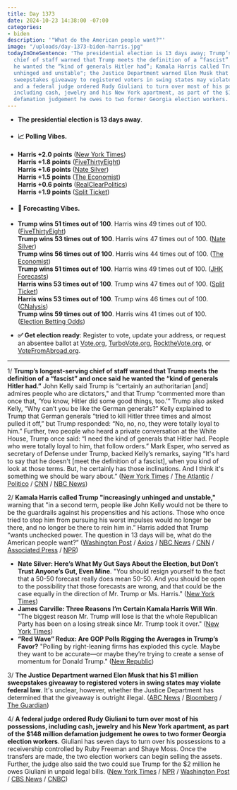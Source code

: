 ```yaml
---
title: Day 1373
date: 2024-10-23 14:38:00 -07:00
categories:
- biden
description: '"What do the American people want?"'
image: "/uploads/day-1373-biden-harris.jpg"
todayInOneSentence: 'The presidential election is 13 days away; Trump’s longest-serving
  chief of staff warned that Trump meets the definition of a “fascist” and once said
  he wanted the “kind of generals Hitler had”; Kamala Harris called Trump "increasingly
  unhinged and unstable"; the Justice Department warned Elon Musk that his $1 million
  sweepstakes giveaway to registered voters in swing states may violate federal law;
  and a federal judge ordered Rudy Giuliani to turn over most of his possessions,
  including cash, jewelry and his New York apartment, as part of the $148 million
  defamation judgement he owes to two former Georgia election workers. '
---
```


* **The presidential election is 13 days away**.
* #### 📈 Polling Vibes.
* **Harris +2.0 points** ([New York Times](https://www.nytimes.com/interactive/2024/us/elections/polls-president.html)) \
**Harris +1.8 points** ([FiveThirtyEight](https://projects.fivethirtyeight.com/polls/president-general/2024/national/)) \
**Harris +1.6 points** ([Nate Silver](https://www.natesilver.net/p/nate-silver-2024-president-election-polls-model)) \
**Harris +1.5 points** ([The Economist](https://www.economist.com/interactive/us-2024-election/trump-harris-polls)) \
**Harris +0.6 points** ([RealClearPolitics](https://www.realclearpolling.com/polls/president/general/2024/trump-vs-harris)) \
**Harris +1.9 points** ([Split Ticket](https://split-ticket.org/2024-presidential-polling-averages/))
* #### 🔮 Forecasting Vibes.
* **Trump wins 51 times out of 100**. Harris wins 49 times out of 100. ([FiveThirtyEight](https://projects.fivethirtyeight.com/2024-election-forecast/)) \
**Trump wins 53 times out of 100**. Harris wins 47 times out of 100. ([Nate Silver](https://www.natesilver.net/p/nate-silver-2024-president-election-polls-model)) \
**Trump wins 56 times out of 100**. Harris wins 44 times out of 100. ([The Economist](https://www.economist.com/interactive/us-2024-election/prediction-model/president/)) \
**Trump wins 51 times out of 100**. Harris wins 49 times out of 100. ([JHK Forecasts](https://projects.jhkforecasts.com/2024/president/#standard)) \
**Harris wins 53 times out of 100**. Trump wins 47 times out of 100. ([Split Ticket](https://split-ticket.org/2024-presidential-ratings/)) \
**Harris wins 53 times out of 100**. Trump wins 46 times out of 100. ([CNalysis](https://projects.cnalysis.com/23-24/president)) \
**Trump wins 59 times out of 100**. Harris wins 41 times out of 100. ([Election Betting Odds](https://www.electionbettingodds.com/)) 

* **✅ Get election ready**: Register to vote, update your address, or request an absentee ballot at [Vote.org](https://www.vote.org/), [TurboVote.org](https://turbovote.org/), [RocktheVote.org](https://www.rockthevote.org/), or [VoteFromAbroad.org](https://www.votefromabroad.org/).

--- 

1/ **Trump’s longest-serving chief of staff warned that Trump meets the definition of a “fascist” and once said he wanted the “kind of generals Hitler had.”** John Kelly said Trump is “certainly an authoritarian [and] admires people who are dictators," and that Trump “commented more than once that, ‘You know, Hitler did some good things, too.’” Trump also asked Kelly, “Why can’t you be like the German generals?” Kelly explained to Trump that German generals “tried to kill Hitler three times and almost pulled it off,” but Trump responded: “No, no, no, they were totally loyal to him.” Further, two people who heard a private conversation at the White House, Trump once said: “I need the kind of generals that Hitler had. People who were totally loyal to him, that follow orders.” Mark Esper, who served as secretary of Defense under Trump, backed Kelly’s remarks, saying “It's hard to say that he doesn't [meet the definition of a fascist], when you kind of look at those terms. But, he certainly has those inclinations. And I think it's something we should be wary about.” ([New York Times](https://www.nytimes.com/2024/10/22/us/politics/john-kelly-trump-fitness-character.html) / [The Atlantic](https://www.theatlantic.com/politics/archive/2024/10/trump-military-generals-hitler/680327/) / [Politico](https://www.politico.com/live-updates/2024/10/23/2024-elections-live-coverage-updates-analysis/esper-backs-kelly-00185125) / [CNN](https://www.cnn.com/2024/10/22/politics/trump-fascist-john-kelly/index.html) / [NBC News](https://www.nbcnews.com/politics/2024-election/john-kelly-says-donald-trump-meets-definition-fascist-rcna176706))
 
2/ **Kamala Harris called Trump "increasingly unhinged and unstable,"** warning that "in a second term, people like John Kelly would not be there to be the guardrails against his propensities and his actions. Those who once tried to stop him from pursuing his worst impulses would no longer be there, and no longer be there to rein him in.” Harris added that Trump “wants unchecked power. The question in 13 days will be, what do the American people want?” ([Washington Post](https://www.washingtonpost.com/elections/2024/10/23/trump-kelly-fascist-dictator/) / [Axios](https://www.axios.com/2024/10/23/harris-trump-kelly-naval-observatory) / [NBC News](https://www.nbcnews.com/politics/2024-election/harris-says-trump-increasingly-unhinged-blasts-reported-praise-hitler-rcna176822) / [CNN](https://www.cnn.com/politics/live-news/harris-town-hall-10-23-24) / [Associated Press](https://apnews.com/article/trump-john-kelly-nazis-hitler-87d672e1ec1a6645808050fc60f6b8bc) / [NPR](https://www.npr.org/2024/10/23/g-s1-29490/trump-john-kelly-fascist-dictator))

* **Nate Silver: Here’s What My Gut Says About the Election, but Don’t Trust Anyone’s Gut, Even Mine**. "You should resign yourself to the fact that a 50-50 forecast really does mean 50-50. And you should be open to the possibility that those forecasts are wrong, and that could be the case equally in the direction of Mr. Trump or Ms. Harris." ([New York Times](https://www.nytimes.com/2024/10/23/opinion/election-polls-results-trump-harris.html))
* **James Carville: Three Reasons I’m Certain Kamala Harris Will Win**. "The biggest reason Mr. Trump will lose is that the whole Republican Party has been on a losing streak since Mr. Trump took it over." ([New York Times](https://www.nytimes.com/2024/10/23/opinion/kamala-harris-win-election.html))
* **“Red Wave” Redux: Are GOP Polls Rigging the Averages in Trump’s Favor?** "Polling by right-leaning firms has exploded this cycle. Maybe they want to be accurate—or maybe they’re trying to create a sense of momentum for Donald Trump." ([New Republic](https://newrepublic.com/article/187425/gop-polls-rigging-averages-trump))



3/ **The Justice Department warned Elon Musk that his $1 million sweepstakes giveaway to registered voters in swing states may violate federal law**. It's unclear, however, whether the Justice Department has determined that the giveaway is outright illegal. ([ABC News](https://abcnews.go.com/US/doj-warns-elon-musk-1m-giveaway-registered-voters/story?id=115081097) / [Bloomberg](https://www.bloomberg.com/news/articles/2024-10-23/musk-pac-is-sent-doj-warning-for-1-million-voter-giveaway-offer) / [The Guardian](https://www.theguardian.com/us-news/live/2024/oct/23/kamala-harris-donald-trump-us-election-2024-latest-news))

4/ **A federal judge ordered Rudy Giuliani to turn over most of his possessions, including cash, jewelry and his New York apartment, as part of the $148 million defamation judgement he owes to two former Georgia election workers**. Giuliani has seven days to turn over his possessions to a receivership controlled by Ruby Freeman and Shaye Moss. Once the transfers are made, the two election workers can begin selling the assets. Further, the judge also said the two could sue Trump for the $2 million he owes Giuliani in unpaid legal bills. ([New York Times](https://www.nytimes.com/2024/10/22/us/politics/giuliani-defamation-forfeit-assets.html) / [NPR](https://www.npr.org/2024/10/22/nx-s1-5161612/rudy-giuliani-defamation-lawsuit-watches-apartment) / [Washington Post](https://www.washingtonpost.com/politics/2024/10/22/rudy-giuliani-condo-georgia-defamation/) / [CBS News](https://www.cbsnews.com/news/rudy-giuliani-apartment-ruby-freeman-shaye-moss-georgia-election-workers/) / [CNBC](https://www.cnbc.com/2024/10/22/rudy-giuliani-defamation-assets-apartment-money.html))





